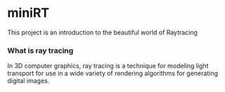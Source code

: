 # miniRT
This project is an introduction to the beautiful world of Raytracing


 
### What is ray tracing
In 3D computer graphics, ray tracing is a technique for modeling light transport for use in a wide variety of rendering algorithms for generating digital images.

